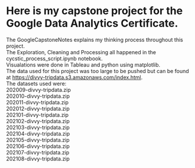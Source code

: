 # Here is my capstone project for the Google Data Analytics Certificate.
 The GoogleCapstoneNotes explains my thinking process throughout this project. <br />
 The Exploration, Cleaning and Processing all happened in the cycstic_process_script.ipynb notebook. <br />
 Visualations were done in Tableau and python using matplotlib. <br />
 The data used for this project was too large to be pushed but can be found at https://divvy-tripdata.s3.amazonaws.com/index.html. <br />
 The datasets used were:  
 202009-divvy-tripdata.zip <br />
 202010-divvy-tripdata.zip	<br />
 202011-divvy-tripdata.zip <br />
 202012-divvy-tripdata.zip <br />
 202101-divvy-tripdata.zip <br />
 202102-divvy-tripdata.zip <br />
 202103-divvy-tripdata.zip <br />
 202104-divvy-tripdata.zip <br />
 202105-divvy-tripdata.zip <br />
 202106-divvy-tripdata.zip <br />
 202107-divvy-tripdata.zip <br />
 202108-divvy-tripdata.zip <br />
